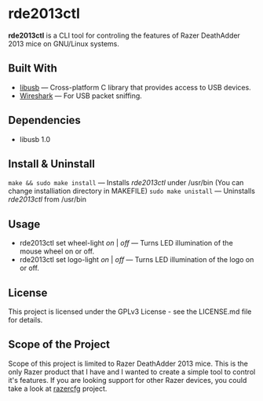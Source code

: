 # rde2013ctl

**rde2013ctl** is a CLI tool for controling the features of Razer DeathAdder 2013 mice on GNU/Linux systems.

## Built With
* [libusb](http://libusb.info/) — Cross-platform C library that provides access to USB devices.
* [Wireshark](https://www.wireshark.org/) — For USB packet sniffing.

## Dependencies
* libusb 1.0

## Install & Uninstall
`make && sudo make install` — Installs *rde2013ctl* under /usr/bin (You can change installiation directory in MAKEFILE)
`sudo make unistall` — Uninstalls *rde2013ctl* from /usr/bin

## Usage
* rde2013ctl set wheel-light *on* | *off* — Turns LED illumination of the mouse wheel on or off.
* rde2013ctl set logo-light *on* | *off* — Turns LED illumination of the logo on or off.

## License

This project is licensed under the GPLv3 License - see the LICENSE.md file for details.

## Scope of the Project
Scope of this project is limited to Razer DeathAdder 2013 mice. This is the only Razer product that I have and I wanted to create a simple tool to control it's features. If you are looking support for other Razer devices, you could take a look at [razercfg](https://github.com/mbuesch/razer) project.
